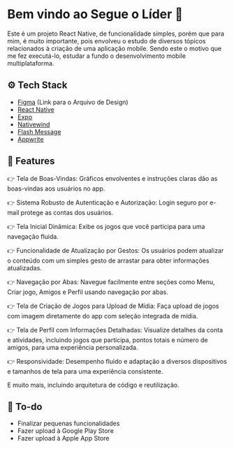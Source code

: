 # Bem vindo ao Segue o Líder 👋

Este é um projeto React Native, de funcionalidade simples, porém que para mim, é muito importante, pois envolveu o estudo de diversos tópicos relacionados à criação de uma aplicação mobile. Sendo este o motivo que me fez executá-lo, estudar a fundo o desenvolvimento mobile multiplataforma.

## ⚙️ Tech Stack

- [Figma](https://www.figma.com/design/8manjlz4aHX1PIO7uIuDlB/Segue-o-L%C3%ADder?node-id=0-1&t=Ia6Ss9Nr5FnLH1Zn-1) (Link para o Arquivo de Design)
- [React Native](https://reactnative.dev/)
- [Expo](https://expo.dev/)
- [Nativewind](https://www.nativewind.dev/)
- [Flash Message](https://www.npmjs.com/package/react-flash-message)
- [Appwrite](https://appwrite.io/)

## 🔋 Features</a>

👉 Tela de Boas-Vindas: Gráficos envolventes e instruções claras dão as boas-vindas aos usuários no app.

👉 Sistema Robusto de Autenticação e Autorização: Login seguro por e-mail protege as contas dos usuários.

👉 Tela Inicial Dinâmica: Exibe os jogos que você participa para uma navegação fluida.

👉 Funcionalidade de Atualização por Gestos: Os usuários podem atualizar o conteúdo com um simples gesto de arrastar para obter informações atualizadas.

👉 Navegação por Abas: Navegue facilmente entre seções como Menu, Criar jogo, Amigos e Perfil usando navegação por abas.

👉 Tela de Criação de Jogos para Upload de Mídia: Faça upload de jogos com imagem diretamente do app com seleção integrada de mídia.

👉 Tela de Perfil com Informações Detalhadas: Visualize detalhes da conta e atividades, incluindo jogos que participa, pontos totais e número de amigos, para uma experiência personalizada.

👉 Responsividade: Desempenho fluido e adaptação a diversos dispositivos e tamanhos de tela para uma experiência consistente.

E muito mais, incluindo arquitetura de código e reutilização.

## 📌 To-do
- Finalizar pequenas funcionalidades
- Fazer upload à Google Play Store
- Fazer upload à Apple App Store
